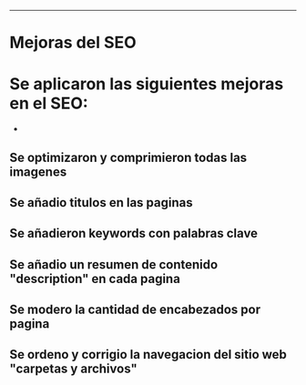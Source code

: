 ----------------------------------------
# Mejoras del SEO
# Se aplicaron las siguientes mejoras en el SEO:
-
Se optimizaron y comprimieron todas las imagenes
-
Se añadio titulos en las paginas
-
Se añadieron keywords con palabras clave
-
Se añadio un resumen de contenido "description" en cada pagina
-
Se modero la cantidad de encabezados por pagina
-
Se ordeno y corrigio la navegacion del sitio web "carpetas y archivos"
-
